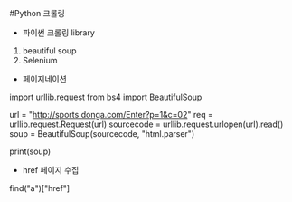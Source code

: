 #Python 크롤링

- 파이썬 크롤링 library

1. beautiful soup
2. Selenium

- 페이지네이션

import urllib.request
from bs4 import BeautifulSoup

url = "http://sports.donga.com/Enter?p=1&c=02"
req = urllib.request.Request(url)
sourcecode = urllib.request.urlopen(url).read()
soup = BeautifulSoup(sourcecode, "html.parser")

print(soup)

- href 페이지 수집

find("a")["href"]



